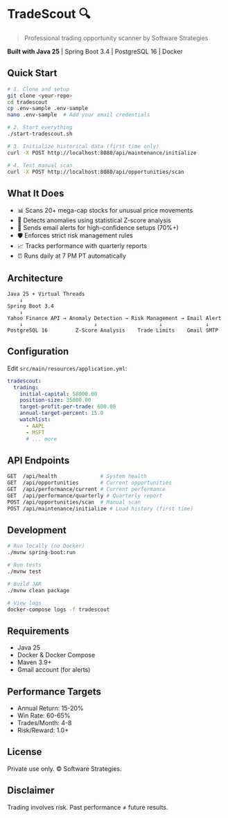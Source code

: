 # TradeScout 🔍

> Professional trading opportunity scanner by Software Strategies

**Built with Java 25** | Spring Boot 3.4 | PostgreSQL 16 | Docker

## Quick Start
```bash
# 1. Clone and setup
git clone <your-repo>
cd tradescout
cp .env-sample .env-sample
nano .env-sample  # Add your email credentials

# 2. Start everything
./start-tradescout.sh

# 3. Initialize historical data (first time only)
curl -X POST http://localhost:8080/api/maintenance/initialize

# 4. Test manual scan
curl -X POST http://localhost:8080/api/opportunities/scan
```

## What It Does

- 📊 Scans 20+ mega-cap stocks for unusual price movements
- 🎯 Detects anomalies using statistical Z-score analysis
- 📧 Sends email alerts for high-confidence setups (70%+)
- 🛡️ Enforces strict risk management rules
- 📈 Tracks performance with quarterly reports
- ⏰ Runs daily at 7 PM PT automatically

## Architecture
```
Java 25 + Virtual Threads
    ↓
Spring Boot 3.4
    ↓
Yahoo Finance API → Anomaly Detection → Risk Management → Email Alert
    ↓                       ↓                    ↓              ↓
PostgreSQL 16         Z-Score Analysis    Trade Limits    Gmail SMTP
```

## Configuration

Edit `src/main/resources/application.yml`:
```yaml
tradescout:
  trading:
    initial-capital: 58000.00
    position-size: 35000.00
    target-profit-per-trade: 600.00
    annual-target-percent: 15.0
    watchlist:
      - AAPL
      - MSFT
      # ... more
```

## API Endpoints
```bash
GET  /api/health              # System health
GET  /api/opportunities       # Current opportunities
GET  /api/performance/current # Current performance
GET  /api/performance/quarterly # Quarterly report
POST /api/opportunities/scan  # Manual scan
POST /api/maintenance/initialize # Load history (first time)
```

## Development
```bash
# Run locally (no Docker)
./mvnw spring-boot:run

# Run tests
./mvnw test

# Build JAR
./mvnw clean package

# View logs
docker-compose logs -f tradescout
```

## Requirements

- Java 25
- Docker & Docker Compose
- Maven 3.9+
- Gmail account (for alerts)

## Performance Targets

- Annual Return: 15-20%
- Win Rate: 60-65%
- Trades/Month: 4-8
- Risk/Reward: 1.0+

## License

Private use only. © Software Strategies.

## Disclaimer

Trading involves risk. Past performance ≠ future results.
